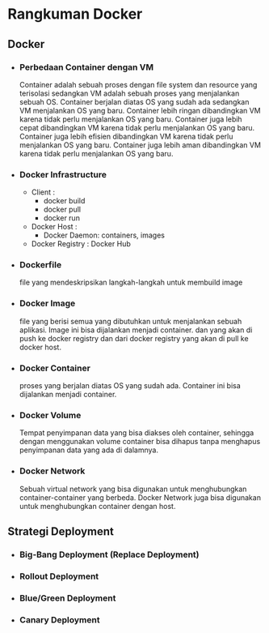 # **Rangkuman Docker**

## **Docker**

- ### Perbedaan Container dengan VM

  Container adalah sebuah proses dengan file system dan resource yang terisolasi sedangkan VM adalah sebuah proses yang menjalankan sebuah OS. Container berjalan diatas OS yang sudah ada sedangkan VM menjalankan OS yang baru. Container lebih ringan dibandingkan VM karena tidak perlu menjalankan OS yang baru. Container juga lebih cepat dibandingkan VM karena tidak perlu menjalankan OS yang baru. Container juga lebih efisien dibandingkan VM karena tidak perlu menjalankan OS yang baru. Container juga lebih aman dibandingkan VM karena tidak perlu menjalankan OS yang baru.

- ### Docker Infrastructure

  - Client :
    - docker build
    - docker pull
    - docker run
  - Docker Host :
    - Docker Daemon: containers, images
  - Docker Registry : Docker Hub

- ### Dockerfile
  file yang mendeskripsikan langkah-langkah untuk membuild image
- ### Docker Image
  file yang berisi semua yang dibutuhkan untuk menjalankan sebuah aplikasi. Image ini bisa dijalankan menjadi container. dan yang akan di push ke docker registry dan dari docker registry yang akan di pull ke docker host.
- ### Docker Container
  proses yang berjalan diatas OS yang sudah ada. Container ini bisa dijalankan menjadi container.
- ### **Docker Volume**
  Tempat penyimpanan data yang bisa diakses oleh container, sehingga dengan menggunakan volume container bisa dihapus tanpa menghapus penyimpanan data yang ada di dalamnya.
- ### **Docker Network**
  Sebuah virtual network yang bisa digunakan untuk menghubungkan container-container yang berbeda. Docker Network juga bisa digunakan untuk menghubungkan container dengan host.

## **Strategi Deployment**

- ### Big-Bang Deployment (Replace Deployment)
- ### Rollout Deployment
- ### Blue/Green Deployment
- ### Canary Deployment
